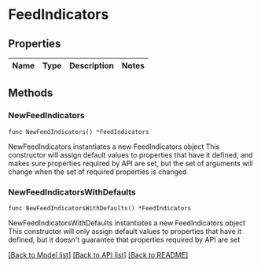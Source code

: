 # FeedIndicators

## Properties

Name | Type | Description | Notes
------------ | ------------- | ------------- | -------------

## Methods

### NewFeedIndicators

`func NewFeedIndicators() *FeedIndicators`

NewFeedIndicators instantiates a new FeedIndicators object
This constructor will assign default values to properties that have it defined,
and makes sure properties required by API are set, but the set of arguments
will change when the set of required properties is changed

### NewFeedIndicatorsWithDefaults

`func NewFeedIndicatorsWithDefaults() *FeedIndicators`

NewFeedIndicatorsWithDefaults instantiates a new FeedIndicators object
This constructor will only assign default values to properties that have it defined,
but it doesn't guarantee that properties required by API are set


[[Back to Model list]](../README.md#documentation-for-models) [[Back to API list]](../README.md#documentation-for-api-endpoints) [[Back to README]](../README.md)


